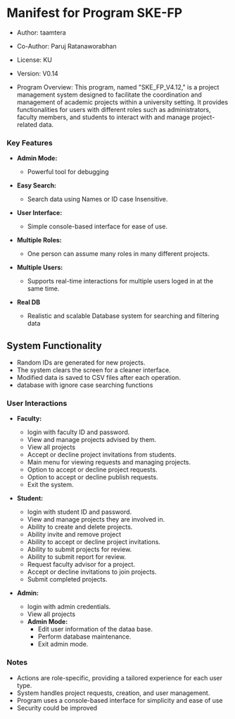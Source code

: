 # Manifest for Program SKE-FP

- Author: taamtera
- Co-Author: Paruj Ratanaworabhan
- License: KU
- Version: V0.14

- Program Overview:
    This program, named "SKE_FP_V4.12," is a project management system designed to facilitate the coordination and management of academic projects within a university setting. It provides functionalities for users with different roles such as administrators, faculty members, and students to interact with and manage project-related data.
    

### Key Features

- **Admin Mode:**
  - Powerful tool for debugging
  
- **Easy Search:**
  - Search data using Names or ID case Insensitive.

- **User Interface:**
  - Simple console-based interface for ease of use.
  
- **Multiple Roles:**
  - One person can assume many roles in many different projects.
  
- **Multiple Users:**
  - Supports real-time interactions for multiple users loged in at the same time.

- **Real DB**
  - Realistic and scalable Database system for searching and filtering data

## System Functionality

- Random IDs are generated for new projects.
- The system clears the screen for a cleaner interface.
- Modified data is saved to CSV files after each operation.
- database with ignore case searching functions

### User Interactions

- **Faculty:**
  - login with faculty ID and password.
  - View and manage projects advised by them.
  - View all projects
  - Accept or decline project invitations from students.
  - Main menu for viewing requests and managing projects.
  - Option to accept or decline project requests.
  - Option to accept or decline publish requests.
  - Exit the system.

- **Student:**
  - login with student ID and password.
  - View and manage projects they are involved in.
  - Ability to create and delete projects.
  - Ability invite and remove project
  - Ability to accept or decline project invitations.
  - Ability to submit projects for review.
  - Ability to submit report for review.
  - Request faculty advisor for a project.
  - Accept or decline invitations to join projects.
  - Submit completed projects.

- **Admin:**
  - login with admin credentials.
  - View all projects
  - **Admin Mode:**
    - Edit user information of the dataa base.
    - Perform database maintenance.
    - Exit admin mode.

### Notes
- Actions are role-specific, providing a tailored experience for each user type.
- System handles project requests, creation, and user management.
- Program uses a console-based interface for simplicity and ease of use
- Security could be improved